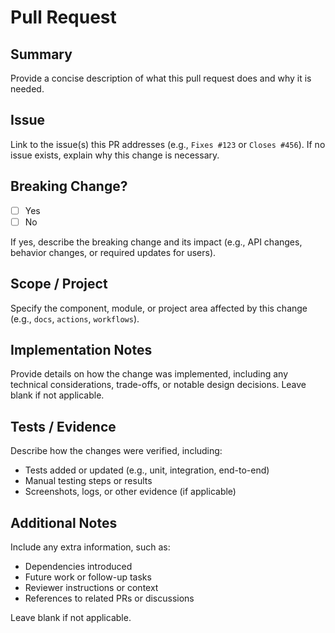 # Pull Request

## Summary
Provide a concise description of what this pull request does and why it is needed.

## Issue
Link to the issue(s) this PR addresses (e.g., `Fixes #123` or `Closes #456`). If no issue exists, explain why this change is necessary.

## Breaking Change?
- [ ] Yes
- [ ] No

If yes, describe the breaking change and its impact (e.g., API changes, behavior changes, or required updates for users).

## Scope / Project
Specify the component, module, or project area affected by this change (e.g., `docs`, `actions`, `workflows`).

## Implementation Notes
Provide details on how the change was implemented, including any technical considerations, trade-offs, or notable design decisions. Leave blank if not applicable.

## Tests / Evidence
Describe how the changes were verified, including:
- Tests added or updated (e.g., unit, integration, end-to-end)
- Manual testing steps or results
- Screenshots, logs, or other evidence (if applicable)

## Additional Notes
Include any extra information, such as:
- Dependencies introduced
- Future work or follow-up tasks
- Reviewer instructions or context
- References to related PRs or discussions

Leave blank if not applicable.
